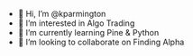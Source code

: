 - 👋 Hi, I’m @kparmington
- 👀 I’m interested in Algo Trading
- 🌱 I’m currently learning Pine & Python
- 💞️ I’m looking to collaborate on Finding Alpha

<!---
kparmington/kparmington is a ✨ special ✨ repository because its `README.md` (this file) appears on your GitHub profile.
You can click the Preview link to take a look at your changes.
--->
